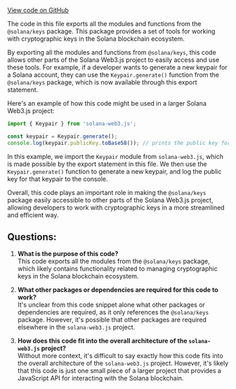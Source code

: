 [View code on GitHub](https://github.com/solana-labs/solana-web3.js/blob/master/packages/library/src/index.ts)

The code in this file exports all the modules and functions from the `@solana/keys` package. This package provides a set of tools for working with cryptographic keys in the Solana blockchain ecosystem. 

By exporting all the modules and functions from `@solana/keys`, this code allows other parts of the Solana Web3.js project to easily access and use these tools. For example, if a developer wants to generate a new keypair for a Solana account, they can use the `Keypair.generate()` function from the `@solana/keys` package, which is now available through this export statement. 

Here's an example of how this code might be used in a larger Solana Web3.js project:

```javascript
import { Keypair } from 'solana-web3.js';

const keypair = Keypair.generate();
console.log(keypair.publicKey.toBase58()); // prints the public key for the newly generated keypair
```

In this example, we import the `Keypair` module from `solana-web3.js`, which is made possible by the export statement in this file. We then use the `Keypair.generate()` function to generate a new keypair, and log the public key for that keypair to the console. 

Overall, this code plays an important role in making the `@solana/keys` package easily accessible to other parts of the Solana Web3.js project, allowing developers to work with cryptographic keys in a more streamlined and efficient way.
## Questions: 
 1. **What is the purpose of this code?**\
This code exports all the modules from the `@solana/keys` package, which likely contains functionality related to managing cryptographic keys in the Solana blockchain ecosystem.

2. **What other packages or dependencies are required for this code to work?**\
It's unclear from this code snippet alone what other packages or dependencies are required, as it only references the `@solana/keys` package. However, it's possible that other packages are required elsewhere in the `solana-web3.js` project.

3. **How does this code fit into the overall architecture of the `solana-web3.js` project?**\
Without more context, it's difficult to say exactly how this code fits into the overall architecture of the `solana-web3.js` project. However, it's likely that this code is just one small piece of a larger project that provides a JavaScript API for interacting with the Solana blockchain.